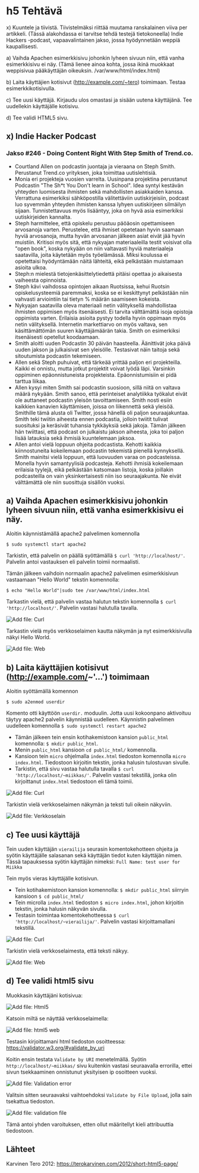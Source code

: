 # h5 Tehtävä

x) Kuuntele ja tiivistä. Tiivistelmäksi riittää muutama ranskalainen viiva per artikkeli. (Tässä alakohdassa ei tarvitse tehdä testejä tietokoneella)
Indie Hackers -podcast, vapaavalintainen jakso, jossa hyödynnetään weppiä kaupallisesti.

a) Vaihda Apachen esimerkkisivu johonkin lyheen sivuun niin, että vanha esimerkkisivu ei näy. (Tämä lienee ainoa kohta, jossa ikinä muokkaat weppisivua pääkäyttäjän oikeuksin. /var/www/html/index.html)

b) Laita käyttäjien kotisivut (http://example.com/~tero) toimimaan. Testaa esimerkkikotisivulla.

c) Tee uusi käyttäjä. Kirjaudu ulos omastasi ja sisään uutena käyttäjänä. Tee uudellekin käyttäjälle kotisivu.

d) Tee validi HTML5 sivu.

## x) Indie Hacker Podcast

### Jakso #246 - Doing Content Right With Step Smith of Trend.co.


- Courtland Allen on podcastin juontaja ja vieraana on Steph Smith. Perustanut Trend.co yrityksen, joka toimittaa uutislehtisiä.
- Monia eri projekteja vuosien varrelta. Uusinpana projektina perustanut Podcastin "The Sh*t You Don't learn in School". Idea syntyi kestävän yhteyden luomisesta ihmisten sekä mahdollisten asiakkaiden kanssa. Verrattuna esimerkiksi sähköpostilla välitettäviin uutiskirjeisiin, podcast luo syvemmän yhteyden ihmisten kanssa lyhyen uutiskirjeen silmäilyn sijaan. Tunnistettavuus myös lisääntyy, joka on hyvä asia esimerkiksi uutiskirjeiden kannalta.
- Steph harmittelee, että opiskelu perustuu päöäosin opettamiseen arvosanoja varten. Perustelee, että ihmiset opetetaan hyvin saamaan hyviä arvosanoja, mutta hyvän arvosanan jälkeen asiat eivät jää hyvin muistiin. Kritisoi myös sitä, että nykyajan materiaaleilla testit voisivat olla "open book", koska nykyään on niin valtavasti hyviä materiaaleja saatavilla, joita käytetään myös työelämässä. Miksi koulussa ei opetettaisi hyödyntämään näitä lähteitä, eikä pelkästään muistamaan asioita ulkoa.
- Steph:n mielestä tietojenkäsittelytiedettä pitäisi opettaa jo aikaisesta vaiheesta opinnoista. 
- Steph kävi vaihdossa opintojen aikaan Ruotsissa, kehui Ruotsin opiskelusysteemiä paremmaksi, koska se ei keskittynyt pelkästään niin vahvasti arviointiin tai tietyn % määrän saamiseen kokeista.
-  Nykyajan saatavilla oleva materiaali netin välityksellä mahdollistaa ihmisten oppimisen myös itsenäisesti. Ei tarvita välttämättä isoja opistoja oppimista varten. Erilaisia asioita pystyy todella hyvin oppimaan myös netin välityksellä. Internetin markettiarvo on myös valtava, sen käsittämättömän suuren käyttäjämäärän takia. Smith on esimerkiksi itsenäisesti opetellut koodaamaan.
-  Smith aloitti uuden Podcastin 30 päivän haasteella. Äänittivät joka päivä uuden jakson ja julkaisivat sen yleisölle. Testasivat näin taitoja sekä sitoutumista podcastin tekemiseen. 
-  Allen sekä Steph puhuivat, että tärkeää yrittää paljon eri projekteilla. Kaikki ei onnistu, mutta jotkut projektit voivat lyödä läpi. Varsinkin oppiminen epäonnistuneista projekteista. Epäonnistumisiin ei pidä tarttua liikaa. 
-  Allen kysyi miten Smith sai podcastin suosioon, sillä niitä on valtava määrä nykyään. Smith sanoo, että perinteiset analytiikka työkalut eivät ole auttaneet podcastin yleisön tavoittamiseen. Smith nosti esiin kaikkien kanavien käyttämisen, joissa on liikennettä sekä yleisöä. Smithille tämä alusta oli Twitter, jossa hänellä oli paljon seuraajakuntaa. Smith teki twiitin aiheesta ennen podcastia, jolloin twiitit tulivat suosituksi ja keräsivät tuhansia tykkäyksiä sekä jakoja. Tämän jälkeen hän twiittasi, että podcast on julkaistu jakson aiheesta, joka toi paljon lisää latauksia sekä ihmisiä kuuntelemaan jaksoa.
-  Allen antoi vielä loppuun ohjeita podcastista. Kehotti kaikkia kiinnostuneita kokeilemaan podcastin tekemistä pienellä kynnyksellä. Smith mainitsi vielä loppuun, että luovuuden varaa on podcasteissa. Monella hyvin samantyylisiä podcasteja. Kehotti ihmisiä kokeilemaan erilaisia tyylejä, eikä pelkästään katsomaan listoja, koska joillakin podcasteilla on vain yksinkertaisesti niin iso seuraajakunta. Ne eivät välttämättä ole niin suosittuja sisällön vuoksi. 


## a) Vaihda Apachen esimerkkisivu johonkin lyheen sivuun niin, että vanha esimerkkisivu ei näy.

Aloitin käynnistämällä apache2 palvelimen komennolla

    $ sudo systemctl start apache2
   
Tarkistin, että palvelin on päällä syöttämällä ``$ curl 'http://localhost/'``. Palvelin antoi vastauksen eli palvelin toimii normaalisti.

Tämän jälkeen vaihdoin normaalin apache2 palvelimen esimerkkisivun vastaamaan "Hello World" tekstin komennolla:

    $ echo "Hello World"|sudo tee /var/www/html/index.html
    
Tarkastin vielä, että palvelin vastaa halutun tekstin komennolla ``$ curl 'http://localhost/'``. Palvelin vastasi halutulla tavalla. 

![Add file: Curl](curl-helloworld.png)

Tarkastin vielä myös verkkoselaimen kautta näkymän ja nyt esimerkkisivulla näkyi Hello World.

![Add file: Web](web-helloworld.png)

## b) Laita käyttäjien kotisivut (http://example.com/~'...') toimimaan

Aloitin syöttämällä komennon

    $ sudo a2enmod userdir
   
Komento otti käyttöön ``userdir.`` moduulin. Jotta uusi kokoonpano aktivoituu täytyy apache2 palvelin käynnistää uudelleen. Käynnistin palvelimen uudelleen komennolla ``$ sudo systemctl restart apache2``

- Tämän jälkeen tein ensin kotihakemistoon kansion ``public_html`` komennolla: ``$ mkdir public_html``. 
- Menin ``public_html`` kansioon ``cd public_html/`` komennolla. 
- Kansioon tein ``micro`` ohjelmalla ``index.html`` tiedoston komennolla ``micro index.html``. Tiedostoon kirjoitin tekstin, jonka halusin tulostuvan sivulle. 
- Tarkistin, että sivu vastaa halutulla tavalla ``$ curl 'http://localhost/~miikkas/'``. Palvelin vastasi tekstillä, jonka olin kirjoittanut ``index.html`` tiedostoon eli tämä toimii.

![Add file: Curl](web-helloms.png)

Tarkistin vielä verkkoselaimen näkymän ja teksti tuli oikein näkyviin.

![Add file: Verkkoselain](curl-helloms.png)

## c) Tee uusi käyttäjä

Tein uuden käyttäjän ``vierailija`` seurasin komentokehotteen ohjeita ja syötin käyttäjälle salasanan sekä käyttäjän tiedot kuten käyttäjän nimen. Tässä tapauksessa syötin käyttäjän nimeksi: ``Full Name: test user for Miikka``

Tein myös vieras käyttäjälle kotisivun. 

- Tein kotihakemistoon kansion komennolla: ``$ mkdir public_html`` siirryin kansioon ``$ cd public_html/``
- Tein microlla ``index.html`` tiedoston ``$ micro index.html``, johon kirjoitin tekstin, jonka halusin näkyvän sivulla.
- Testasin toimintaa komentokehotteessa ``$ curl 'http://localhost/~vierailija/'``. Palvelin vastasi kirjoittamallani tekstillä.

![Add file: Curl](curl-hello-vierailija.png)

Tarkistin vielä verkkoselaimesta, että teksti näkyy.

![Add file: Web](web-hello-vierailija.png)

## d) Tee validi html5 sivu

Muokkasin käyttäjäni kotisivua:

![Add file: Html5](console-html5.png)

Katsoin miltä se näyttää verkkoselaimella:

![Add file: html5 web](web-html5.png)

Testasin kirjoittamani html tiedoston osoitteessa: https://validator.w3.org/#validate_by_uri 

Koitin ensin testata ``Validate by URI`` menetelmällä. Syötin ``http://localhost/~miikkas/`` sivu kuitenkin vastasi seuraavalla errorilla, ettei sivun tsekkaaminen onnistunut yksityisen ip osoitteen vuoksi.

![Add file: Validation error](validation-error.png)

Valitsin sitten seuraavaksi vaihtoehdoksi ``Validate by File Upload``, jolla sain tsekattua tiedoston.

![Add file: validation file](validation-file.png)

Tämä antoi yhden varoituksen, etten ollut määritellyt kieli attribuuttia tiedostoon.

## Lähteet

Karvinen Tero 2012: https://terokarvinen.com/2012/short-html5-page/
